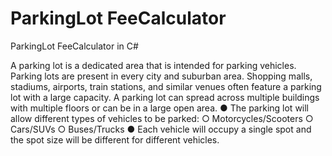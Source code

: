 # ParkingLot FeeCalculator
ParkingLot FeeCalculator in C#

A parking lot is a dedicated area that is intended for parking vehicles. Parking lots are
present in every city and suburban area. Shopping malls, stadiums, airports, train stations,
and similar venues often feature a parking lot with a large capacity. A parking lot can spread
across multiple buildings with multiple floors or can be in a large open area.
● The parking lot will allow different types of vehicles to be parked:
○ Motorcycles/Scooters
○ Cars/SUVs
○ Buses/Trucks
● Each vehicle will occupy a single spot and the spot size will be different for different
vehicles.
